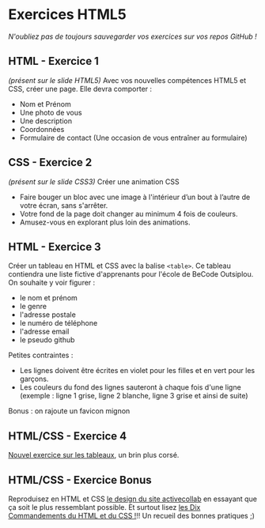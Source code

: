 # Exercices HTML5
*N'oubliez pas de toujours sauvegarder vos exercices sur vos repos GitHub !*

## HTML - Exercice 1

*(présent sur le slide HTML5)*
Avec vos nouvelles compétences HTML5 et CSS, créer une page. 
Elle devra comporter :
- Nom et Prénom
- Une photo de vous
- Une description
- Coordonnées 
- Formulaire de contact (Une occasion de vous entraîner au formulaire)

## CSS - Exercice 2

*(présent sur le slide CSS3)*
Créer une animation CSS
- Faire bouger un bloc avec une image à l'intérieur d’un bout à l’autre de votre écran, sans s'arrêter.
- Votre fond de la page doit changer au minimum 4 fois de couleurs.
- Amusez-vous en explorant plus loin des animations.

## HTML - Exercice 3

Créer un tableau en HTML et CSS avec la balise `<table>`.
Ce tableau contiendra une liste fictive d'apprenants pour l'école de BeCode Outsiplou. On souhaite y voir figurer :
- le nom et prénom
- le genre
- l'adresse postale
- le numéro de téléphone
- l'adresse email
- le pseudo github

Petites contraintes :
- Les lignes doivent être écrites en violet pour les filles et en vert pour les garçons.
- Les couleurs du fond des lignes sauteront à chaque fois d'une ligne (exemple : ligne 1 grise, ligne 2 blanche, ligne 3 grise et ainsi de suite)

Bonus : on rajoute un favicon mignon

## HTML/CSS - Exercice 4

[Nouvel exercice sur les tableaux](Training-3-tableau.md), un brin plus corsé.

## HTML/CSS - Exercice Bonus

Reproduisez en HTML et CSS [le design du site activecollab](https://github.com/becodeorg/BXLAnderlecht/blob/master/02-HTML-CSS/capture-fullpage.png) en essayant que ça soit le plus ressemblant possible.
Et surtout lisez [les Dix Commandements du HTML et du CSS !](https://github.com/simplonco/Ten-Commandments-of-HTML-and-CSS/blob/master/README_FR.md)!! Un recueil des bonnes pratiques ;)

